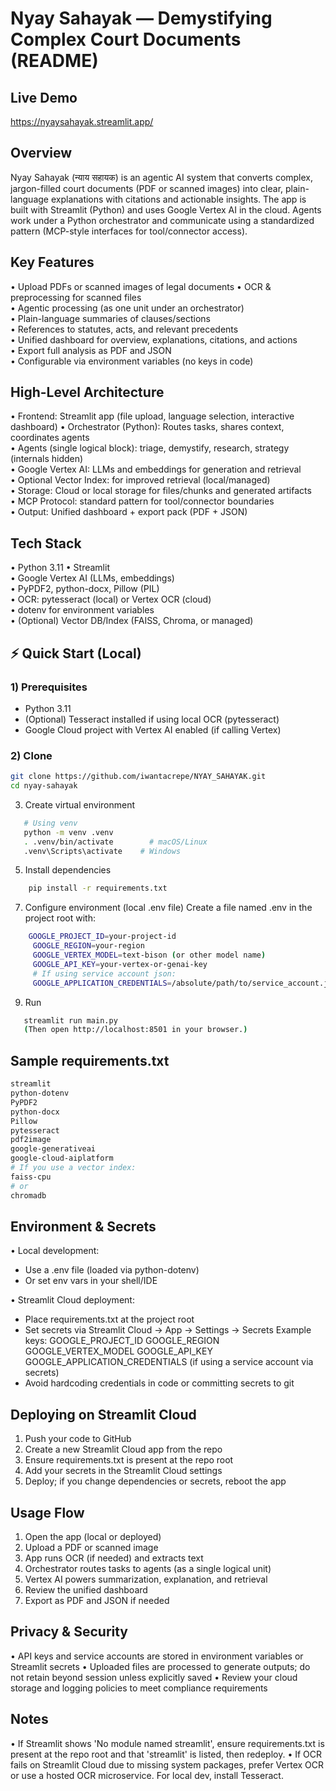 Nyay Sahayak — Demystifying Complex Court Documents (README)
====================================================================

Live Demo
---------
https://nyaysahayak.streamlit.app/

Overview
--------
Nyay Sahayak (न्याय सहायक) is an agentic AI system that converts complex, jargon-filled
court documents (PDF or scanned images) into clear, plain-language explanations with
citations and actionable insights. The app is built with Streamlit (Python) and uses
Google Vertex AI in the cloud. Agents work under a Python orchestrator and communicate
using a standardized pattern (MCP-style interfaces for tool/connector access).

Key Features
------------
• Upload PDFs or scanned images of legal documents
• OCR & preprocessing for scanned files<br>
• Agentic processing (as one unit under an orchestrator)<br>
• Plain-language summaries of clauses/sections<br>
• References to statutes, acts, and relevant precedents<br>
• Unified dashboard for overview, explanations, citations, and actions<br>
• Export full analysis as PDF and JSON<br>
• Configurable via environment variables (no keys in code)<br>

High-Level Architecture
-----------------------
• Frontend: Streamlit app (file upload, language selection, interactive dashboard)
• Orchestrator (Python): Routes tasks, shares context, coordinates agents<br>
• Agents (single logical block): triage, demystify, research, strategy (internals hidden)<br>
• Google Vertex AI: LLMs and embeddings for generation and retrieval<br>
• Optional Vector Index: for improved retrieval (local/managed)<br>
• Storage: Cloud or local storage for files/chunks and generated artifacts<br>
• MCP Protocol: standard pattern for tool/connector boundaries<br>
• Output: Unified dashboard + export pack (PDF + JSON)<br>

Tech Stack
----------
• Python 3.11
• Streamlit<br>
• Google Vertex AI (LLMs, embeddings)<br>
• PyPDF2, python-docx, Pillow (PIL)<br>
• OCR: pytesseract (local) or Vertex OCR (cloud)<br>
• dotenv for environment variables<br>
• (Optional) Vector DB/Index (FAISS, Chroma, or managed)<br>

## ⚡ Quick Start (Local)

### 1) Prerequisites  
- Python 3.11  
- (Optional) Tesseract installed if using local OCR (pytesseract)  
- Google Cloud project with Vertex AI enabled (if calling Vertex)  

### 2) Clone  
```bash
git clone https://github.com/iwantacrepe/NYAY_SAHAYAK.git
cd nyay-sahayak
```

3) Create virtual environment
```bash
   # Using venv
   python -m venv .venv
   . .venv/bin/activate        # macOS/Linux
   .venv\Scripts\activate    # Windows
```

5) Install dependencies
```bash
    pip install -r requirements.txt
```
7) Configure environment (local .env file)
   Create a file named .env in the project root with:
```bash
    GOOGLE_PROJECT_ID=your-project-id
     GOOGLE_REGION=your-region
     GOOGLE_VERTEX_MODEL=text-bison (or other model name)
     GOOGLE_API_KEY=your-vertex-or-genai-key
     # If using service account json:
     GOOGLE_APPLICATION_CREDENTIALS=/absolute/path/to/service_account.json
```
9) Run
```bash
   streamlit run main.py
   (Then open http://localhost:8501 in your browser.)
```
Sample requirements.txt
-----------------------
```bash
streamlit
python-dotenv
PyPDF2
python-docx
Pillow
pytesseract
pdf2image
google-generativeai
google-cloud-aiplatform
# If you use a vector index:
faiss-cpu
# or
chromadb
```
Environment & Secrets
---------------------
• Local development:
  - Use a .env file (loaded via python-dotenv)
  - Or set env vars in your shell/IDE

• Streamlit Cloud deployment:
  - Place requirements.txt at the project root
  - Set secrets via Streamlit Cloud -> App -> Settings -> Secrets
    Example keys:
      GOOGLE_PROJECT_ID
      GOOGLE_REGION
      GOOGLE_VERTEX_MODEL
      GOOGLE_API_KEY
      GOOGLE_APPLICATION_CREDENTIALS (if using a service account via secrets)
  - Avoid hardcoding credentials in code or committing secrets to git

Deploying on Streamlit Cloud
----------------------------
1) Push your code to GitHub
2) Create a new Streamlit Cloud app from the repo
3) Ensure requirements.txt is present at the repo root
4) Add your secrets in the Streamlit Cloud settings
5) Deploy; if you change dependencies or secrets, reboot the app

Usage Flow
----------
1) Open the app (local or deployed)
2) Upload a PDF or scanned image
3) App runs OCR (if needed) and extracts text
4) Orchestrator routes tasks to agents (as a single logical unit)
5) Vertex AI powers summarization, explanation, and retrieval
6) Review the unified dashboard
7) Export as PDF and JSON if needed

Privacy & Security
------------------
• API keys and service accounts are stored in environment variables or Streamlit secrets
• Uploaded files are processed to generate outputs; do not retain beyond session unless explicitly saved
• Review your cloud storage and logging policies to meet compliance requirements

Notes
-----
• If Streamlit shows 'No module named streamlit', ensure requirements.txt is present at the
  repo root and that 'streamlit' is listed, then redeploy.
• If OCR fails on Streamlit Cloud due to missing system packages, prefer Vertex OCR or
  use a hosted OCR microservice. For local dev, install Tesseract.
